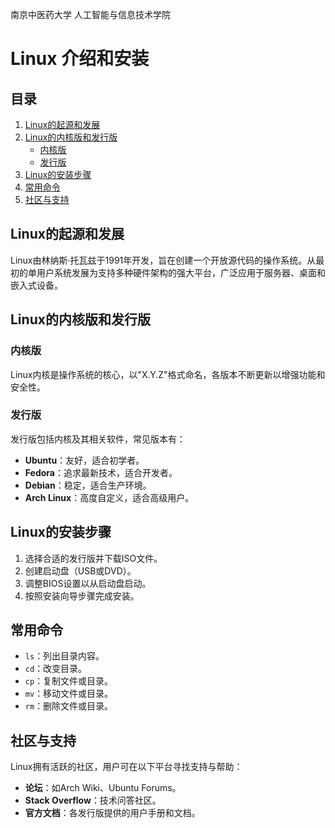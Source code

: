 南京中医药大学 人工智能与信息技术学院

# Linux 介绍和安装  

## 目录  

1. [Linux的起源和发展](#linux的起源和发展)  
2. [Linux的内核版和发行版](#linux的内核版和发行版)  
   - [内核版](#内核版)  
   - [发行版](#发行版)  
3. [Linux的安装步骤](#linux的安装步骤)  
4. [常用命令](#常用命令)  
5. [社区与支持](#社区与支持)  

## Linux的起源和发展  

Linux由林纳斯·托瓦兹于1991年开发，旨在创建一个开放源代码的操作系统。从最初的单用户系统发展为支持多种硬件架构的强大平台，广泛应用于服务器、桌面和嵌入式设备。  

## Linux的内核版和发行版  

### 内核版  

Linux内核是操作系统的核心，以"X.Y.Z"格式命名，各版本不断更新以增强功能和安全性。  

### 发行版  

发行版包括内核及其相关软件，常见版本有：  

- **Ubuntu**：友好，适合初学者。  
- **Fedora**：追求最新技术，适合开发者。  
- **Debian**：稳定，适合生产环境。  
- **Arch Linux**：高度自定义，适合高级用户。  

## Linux的安装步骤  

1. 选择合适的发行版并下载ISO文件。  
2. 创建启动盘（USB或DVD）。  
3. 调整BIOS设置以从启动盘启动。  
4. 按照安装向导步骤完成安装。  

## 常用命令  

- `ls`：列出目录内容。  
- `cd`：改变目录。  
- `cp`：复制文件或目录。  
- `mv`：移动文件或目录。  
- `rm`：删除文件或目录。  

## 社区与支持  

Linux拥有活跃的社区，用户可在以下平台寻找支持与帮助：  

- **论坛**：如Arch Wiki、Ubuntu Forums。  
- **Stack Overflow**：技术问答社区。  
- **官方文档**：各发行版提供的用户手册和文档。
